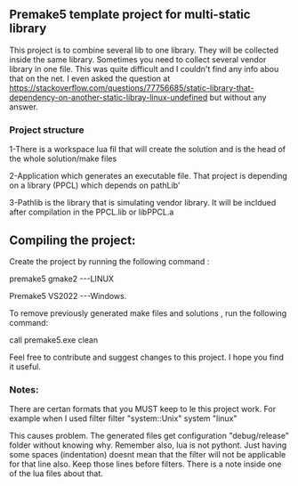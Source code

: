 ## Premake5 template project for multi-static library 

This project is to combine several lib to one library. They will be collected inside the same library. 
Sometimes you need to collect several vendor library in one file. This was quite difficult and I couldn't 
find any info abou that on the net. I even asked the question at  
https://stackoverflow.com/questions/77756685/static-library-that-dependency-on-another-static-libray-linux-undefined
but without any answer. 

### Project structure 
1-There is a workspace lua fil that will create the solution and is the head of the whole solution/make files 

2-Application which generates an executable file. That project is depending on a library (PPCL) which depends on pathLib'

3-Pathlib is the library that is simulating vendor library. It will be incldued after compilation in the PPCL.lib or libPPCL.a


## Compiling the project: 

Create the project by running the following command : 

premake5 gmake2  ---LINUX

Premake5 VS2022  ---Windows.


To remove previously generated make files and solutions , run the following command:

call premake5.exe clean


Feel free to contribute and suggest changes to this project. I hope you find it useful. 
### Notes:
There are certan formats that you MUST keep to le this project work. 
For example when I used filter 
filter "system::Unix"
    system "linux" 
    
This causes problem. The generated files get configuration "debug/release" folder without knowing why. 
Remember also, lua is not pythont. Just having some spaces (indentation) doesnt mean that the filter will not be applicable for that line also. 
Keep those lines before filters. There is a note inside one of the lua files about that. 
 
